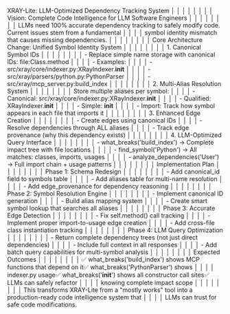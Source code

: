 XRAY-Lite: LLM-Optimized Dependency Tracking System                                                         │ │
│ │                                                                                                             │ │
│ │ Vision: Complete Code Intelligence for LLM Software Engineers                                               │ │
│ │                                                                                                             │ │
│ │ LLMs need 100% accurate dependency tracking to safely modify code. Current issues stem from a fundamental   │ │
│ │ symbol identity mismatch that causes missing dependencies.                                                  │ │
│ │                                                                                                             │ │
│ │ Core Architecture Change: Unified Symbol Identity System                                                    │ │
│ │                                                                                                             │ │
│ │ 1. Canonical Symbol IDs                                                                                     │ │
│ │                                                                                                             │ │
│ │ - Replace simple name storage with canonical IDs: file:Class.method                                         │ │
│ │ - Examples:                                                                                                 │ │
│ │   - src/xray/core/indexer.py:XRayIndexer.__init__                                                           │ │
│ │   - src/xray/parsers/python.py:PythonParser                                                                 │ │
│ │   - src/xray/mcp_server.py:build_index                                                                      │ │
│ │                                                                                                             │ │
│ │ 2. Multi-Alias Resolution System                                                                            │ │
│ │                                                                                                             │ │
│ │ Store multiple aliases per symbol:                                                                          │ │
│ │ - Canonical: src/xray/core/indexer.py:XRayIndexer.__init__                                                  │ │
│ │ - Qualified: XRayIndexer.__init__                                                                           │ │
│ │ - Simple: __init__                                                                                          │ │
│ │ - Import: Track how symbol appears in each file that imports it                                             │ │
│ │                                                                                                             │ │
│ │ 3. Enhanced Edge Creation                                                                                   │ │
│ │                                                                                                             │ │
│ │ - Create edges using canonical IDs                                                                          │ │
│ │ - Resolve dependencies through ALL aliases                                                                  │ │
│ │ - Track edge provenance (why this dependency exists)                                                        │ │
│ │                                                                                                             │ │
│ │ 4. LLM-Optimized Query Interface                                                                            │ │
│ │                                                                                                             │ │
│ │ - what_breaks('build_index') → Complete impact tree with file locations                                     │ │
│ │ - find_symbol('Python') → All matches: classes, imports, usages                                             │ │
│ │ - analyze_dependencies('User') → Full import chain + usage patterns                                         │ │
│ │                                                                                                             │ │
│ │ Implementation Plan                                                                                         │ │
│ │                                                                                                             │ │
│ │ Phase 1: Schema Redesign                                                                                    │ │
│ │                                                                                                             │ │
│ │ - Add canonical_id field to symbols table                                                                   │ │
│ │ - Add aliases table for multi-name resolution                                                               │ │
│ │ - Add edge_provenance for dependency reasoning                                                              │ │
│ │                                                                                                             │ │
│ │ Phase 2: Symbol Resolution Engine                                                                           │ │
│ │                                                                                                             │ │
│ │ - Implement canonical ID generation                                                                         │ │
│ │ - Build alias mapping system                                                                                │ │
│ │ - Create smart symbol lookup that searches all aliases                                                      │ │
│ │                                                                                                             │ │
│ │ Phase 3: Accurate Edge Detection                                                                            │ │
│ │                                                                                                             │ │
│ │ - Fix self.method() call tracking                                                                           │ │
│ │ - Implement proper import-to-usage edge creation                                                            │ │
│ │ - Add cross-file class instantiation tracking                                                               │ │
│ │                                                                                                             │ │
│ │ Phase 4: LLM Query Optimization                                                                             │ │
│ │                                                                                                             │ │
│ │ - Return complete dependency trees (not just direct dependencies)                                           │ │
│ │ - Include full context in all responses                                                                     │ │
│ │ - Add batch query capabilities for multi-symbol analysis                                                    │ │
│ │                                                                                                             │ │
│ │ Expected Outcomes                                                                                           │ │
│ │                                                                                                             │ │
│ │ ✅ what_breaks('build_index') shows MCP functions that depend on it✅ what_breaks('PythonParser') shows       │ │
│ │ indexer.py usage✅ what_breaks('__init__') shows all constructor call sites✅ LLMs can safely refactor        │ │
│ │ knowing complete impact scope                                                                               │ │
│ │                                                                                                             │ │
│ │ This transforms XRAY-Lite from a "mostly works" tool into a production-ready code intelligence system that  │ │
│ │ LLMs can trust for safe code modifications.
